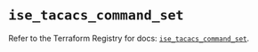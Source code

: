 # `ise_tacacs_command_set`

Refer to the Terraform Registry for docs: [`ise_tacacs_command_set`](https://registry.terraform.io/providers/ciscodevnet/ise/0.2.11/docs/resources/tacacs_command_set).
